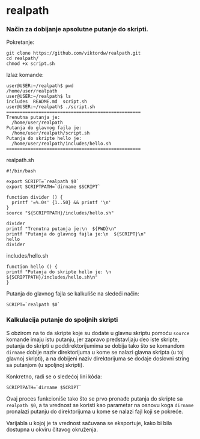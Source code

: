 # realpath
### Način za dobijanje apsolutne putanje do skripti.

Pokretanje:

```
git clone https://github.com/viktordw/realpath.git
cd realpath/
chmod +x script.sh
```

Izlaz komande:

```
user@USER:~/realpath$ pwd
/home/user/realpath
user@USER:~/realpath$ ls
includes  README.md  script.sh
user@USER:~/realpath$ ./script.sh
==================================================
Trenutna putanja je:
  /home/user/realpath
Putanja do glavnog fajla je:
  /home/user/realpath/script.sh
Putanja do skripte hello je:
  /home/user/realpath/includes/hello.sh
==================================================
```

realpath.sh

```
#!/bin/bash

export SCRIPT=`realpath $0`
export SCRIPTPATH=`dirname $SCRIPT`

function divider () {
  printf '=%.0s' {1..50} && printf '\n'
}
source "${SCRIPTPATH}/includes/hello.sh"

divider
printf "Trenutna putanja je:\n  ${PWD}\n"
printf "Putanja do glavnog fajla je:\n  ${SCRIPT}\n"
hello
divider
```

includes/hello.sh

```
function hello () {
printf "Putanja do skripte hello je: \n  ${SCRIPTPATH}/includes/hello.sh\n"
}
```

Putanja do glavnog fajla se kalkuliše na sledeći način:

```
SCRIPT=`realpath $0`
```

### Kalkulacija putanje do spoljnih skripti

S obzirom na to da skripte koje su dodate u glavnu skriptu pomoću `source` komande imaju istu putanju, jer zapravo predstavljaju deo iste skripte, putanja do skripti u poddirektorijumima se dobija tako što se komandom `dirname` dobije naziv direktorijuma u kome se nalazi glavna skripta (u toj glavnoj skripti), a na dobijeni naziv direktorijuma se dodaje doslovni string sa putanjom (u spoljnoj skripti).

Konkretno, radi se o sledećoj lini kôda:

```
SCRIPTPATH=`dirname $SCRIPT`
```

Ovaj proces funkcioniše tako što se prvo pronađe putanja do skripte sa `realpath $0`, a ta vrednost se koristi kao parametar na osnovu koga `dirname` pronalazi putanju do direktorijuma u kome se nalazi fajl koji se pokreće.

Varijabla u kojoj je ta vrednost sačuvana se eksportuje, kako bi bila dostupna u okviru čitavog okruženja.